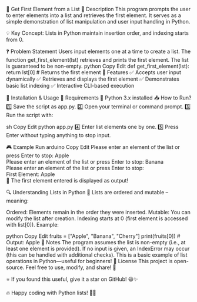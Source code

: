🎯 Get First Element from a List
📜 Description
This program prompts the user to enter elements into a list and retrieves the first element. It serves as a simple demonstration of list manipulation and user input handling in Python.

💡 Key Concept: Lists in Python maintain insertion order, and indexing starts from 0.

❓ Problem Statement
Users input elements one at a time to create a list.
The function get_first_element(lst) retrieves and prints the first element.
The list is guaranteed to be non-empty.
python
Copy
Edit
def get_first_element(lst):
    return lst[0]  # Returns the first element
🌟 Features
✅ Accepts user input dynamically
✅ Retrieves and displays the first element
✅ Demonstrates basic list indexing
✅ Interactive CLI-based execution

🚀 Installation & Usage
🔧 Requirements
🐍 Python 3.x installed
📥 How to Run?
1️⃣ Save the script as app.py.
2️⃣ Open your terminal or command prompt.
3️⃣ Run the script with:

sh
Copy
Edit
python app.py
4️⃣ Enter list elements one by one.
5️⃣ Press Enter without typing anything to stop input.

🎮 Example Run
arduino
Copy
Edit
Please enter an element of the list or press Enter to stop: Apple  
Please enter an element of the list or press Enter to stop: Banana  
Please enter an element of the list or press Enter to stop:  
First Element: Apple  
🔹 The first element entered is displayed as output!

🔍 Understanding Lists in Python
📌 Lists are ordered and mutable – meaning:

Ordered: Elements remain in the order they were inserted.
Mutable: You can modify the list after creation.
Indexing starts at 0 (first element is accessed with list[0]).
Example:

python
Copy
Edit
fruits = ["Apple", "Banana", "Cherry"]
print(fruits[0])  # Output: Apple
📝 Notes
The program assumes the list is non-empty (i.e., at least one element is provided).
If no input is given, an IndexError may occur (this can be handled with additional checks).
This is a basic example of list operations in Python—useful for beginners!
📄 License
This project is open-source. Feel free to use, modify, and share! 🚀

⭐ If you found this useful, give it a star on GitHub! 😃✨

🔥 Happy coding with Python lists! 🐍💡